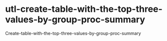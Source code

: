 # utl-create-table-with-the-top-three-values-by-group-proc-summary
Create-table-with-the-top-three-values-by-group-proc-summary

